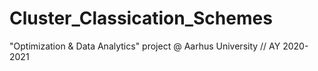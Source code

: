 # Cluster_Classication_Schemes
"Optimization &amp; Data Analytics" project @ Aarhus University // AY 2020-2021
